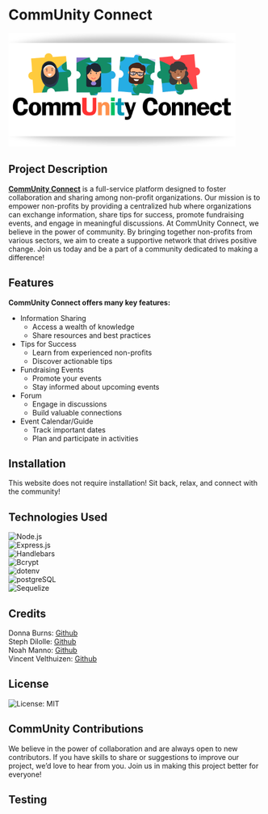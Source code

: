 # CommUnity Connect

![community connect logo](./public/images/README/CC%20Logo%20White.png)

## Project Description

**[CommUnity Connect](link)** is a full-service platform designed to foster collaboration and sharing among non-profit organizations. Our mission is to empower non-profits by providing a centralized hub where organizations can exchange information, share tips for success, promote fundraising events, and engage in meaningful discussions. At CommUnity Connect, we believe in the power of community. By bringing together non-profits from various sectors, we aim to create a supportive network that drives positive change. Join us today and be a part of a community dedicated to making a difference!

## Features

**CommUnity Connect offers many key features:**

- Information Sharing
  - Access a wealth of knowledge
  - Share resources and best practices
- Tips for Success
  - Learn from experienced non-profits
  - Discover actionable tips
- Fundraising Events
  - Promote your events
  - Stay informed about upcoming events
- Forum
  - Engage in discussions
  - Build valuable connections
- Event Calendar/Guide
  - Track important dates
  - Plan and participate in activities

## Installation

This website does not require installation! Sit back, relax, and connect with the community!

## Technologies Used

![Node.js](https://img.shields.io/badge/Node.js-green)<br>
![Express.js](https://img.shields.io/badge/Express.js-blue)<br>
![Handlebars](https://img.shields.io/badge/Handlebars-orange)<br>
![Bcrypt](https://img.shields.io/badge/Bcrypt-4B31F6)<br>
![dotenv](https://img.shields.io/badge/dotenv-80FF00)<br>
![postgreSQL](https://img.shields.io/badge/postgreSQL-grey)<br>
![Sequelize](https://img.shields.io/badge/Sequelize-3399FF)

## Credits

Donna Burns: [Github](https://github.com/donnacancode)  
Steph Dilolle: [Github](https://github.com/stephdilolle)  
Noah Manno: [Github](https://github.com/Noah-Manno)  
Vincent Velthuizen: [Github](https://github.com/VPVelthuizen)

## License

![License: MIT](https://img.shields.io/badge/License-MIT-yellow.svg)

## CommUnity Contributions

We believe in the power of collaboration and are always open to new contributors. If you have skills to share or suggestions to improve our project, we’d love to hear from you. Join us in making this project better for everyone!

## Testing
